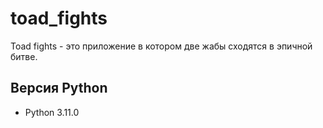 # toad_fights
Toad fights - это приложение в котором две жабы сходятся в эпичной битве.

## Версия Python
- Python 3.11.0
